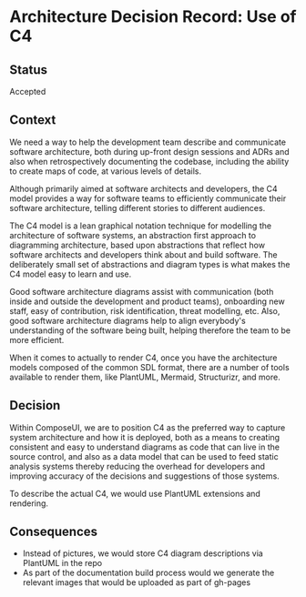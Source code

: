 <!-- Morgan Stanley makes this available to you under the Apache License, Version 2.0 (the "License"). You may obtain a copy of the License at http://www.apache.org/licenses/LICENSE-2.0. See the NOTICE file distributed with this work for additional information regarding copyright ownership. Unless required by applicable law or agreed to in writing, software distributed under the License is distributed on an "AS IS" BASIS, WITHOUT WARRANTIES OR CONDITIONS OF ANY KIND, either express or implied. See the License for the specific language governing permissions and limitations under the License. -->

# Architecture Decision Record: Use of C4

## Status

Accepted

## Context

We need a way to help the development team describe and communicate software architecture, both during up-front design sessions and ADRs and also when retrospectively documenting the codebase, including the ability to create maps of code, at various levels of details.

Although primarily aimed at software architects and developers, the C4 model provides a way for software teams to efficiently communicate their software architecture, telling different stories to different audiences.

The C4 model is a lean graphical notation technique for modelling the architecture of software systems, an abstraction first approach to diagramming architecture, based upon abstractions that reflect how software architects and developers think about and build software. The deliberately small set of abstractions and diagram types is what makes the C4 model easy to learn and use.

Good software architecture diagrams assist with communication (both inside and outside the development and product teams), onboarding new staff, easy of contribution, risk identification, threat modelling, etc. Also, good software architecture diagrams help to align everybody's understanding of the software being built, helping therefore the team to be more efficient.

When it comes to actually to render C4, once you have the architecture models composed of the common SDL format, there are a number of tools available to render them, like PlantUML, Mermaid, Structurizr, and more.

## Decision

Within ComposeUI, we are to position C4 as the preferred way to capture system architecture and how it is deployed, both as a means to creating consistent and easy to understand diagrams as code that can live in the source control, and also as a data model that can be used to feed static analysis systems thereby reducing the overhead for developers and improving accuracy of the decisions and suggestions of those systems.

To describe the actual C4, we would use PlantUML extensions and rendering.

## Consequences

- Instead of pictures, we would store C4 diagram descriptions via PlantUML in the repo
- As part of the documentation build process would we generate the relevant images that would be uploaded as part of gh-pages
